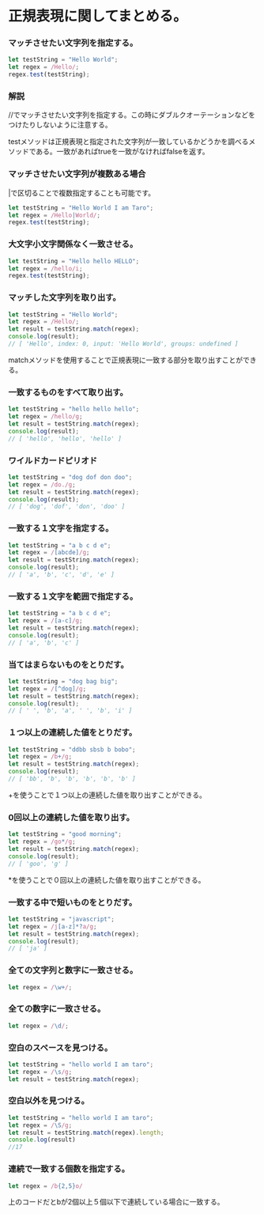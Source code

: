 # 正規表現に関してまとめる。

### マッチさせたい文字列を指定する。
```javascript
let testString = "Hello World";
let regex = /Hello/;
regex.test(testString);
```
### 解説
//でマッチさせたい文字列を指定する。この時にダブルクオーテーションなどをつけたりしないように注意する。

testメソッドは正規表現と指定された文字列が一致しているかどうかを調べるメソッドである。一致があればtrueを一致がなければfalseを返す。

### マッチさせたい文字列が複数ある場合
|で区切ることで複数指定することも可能です。
```javascript
let testString = "Hello World I am Taro";
let regex = /Hello|World/;
regex.test(testString);
```

### 大文字小文字関係なく一致させる。
```javascript
let testString = "Hello hello HELLO";
let regex = /hello/i;
regex.test(testString);
```

### マッチした文字列を取り出す。
```javascript
let testString = "Hello World";
let regex = /Hello/;
let result = testString.match(regex);
console.log(result);
// [ 'Hello', index: 0, input: 'Hello World', groups: undefined ]
```
matchメソッドを使用することで正規表現に一致する部分を取り出すことができる。

### 一致するものをすべて取り出す。
```javascript
let testString = "hello hello hello";
let regex = /hello/g;
let result = testString.match(regex);
console.log(result);
// [ 'hello', 'hello', 'hello' ]
```

### ワイルドカードピリオド
```javascript
let testString = "dog dof don doo";
let regex = /do./g;
let result = testString.match(regex);
console.log(result);
// [ 'dog', 'dof', 'don', 'doo' ]
```
### 一致する１文字を指定する。
```javascript
let testString = "a b c d e";
let regex = /[abcde]/g;
let result = testString.match(regex);
console.log(result);
// [ 'a', 'b', 'c', 'd', 'e' ]
```
### 一致する１文字を範囲で指定する。
```javascript
let testString = "a b c d e";
let regex = /[a-c]/g;
let result = testString.match(regex);
console.log(result);
// [ 'a', 'b', 'c' ]
```
### 当てはまらないものをとりだす。
```javascript
let testString = "dog bag big";
let regex = /[^dog]/g;
let result = testString.match(regex);
console.log(result);
// [ ' ', 'b', 'a', ' ', 'b', 'i' ]
```

### １つ以上の連続した値をとりだす。
```javascript
let testString = "ddbb sbsb b bobo";
let regex = /b+/g;
let result = testString.match(regex);
console.log(result);
// [ 'bb', 'b', 'b', 'b', 'b', 'b' ]
```
+を使うことで１つ以上の連続した値を取り出すことができる。

### 0回以上の連続した値を取り出す。
```javascript
let testString = "good morning";
let regex = /go*/g;
let result = testString.match(regex);
console.log(result);
// [ 'goo', 'g' ]
``` 
*を使うことで０回以上の連続した値を取り出すことができる。

### 一致する中で短いものをとりだす。
```javascript
let testString = "javascript";
let regex = /j[a-z]*?a/g;
let result = testString.match(regex);
console.log(result);
// [ 'ja' ]
```

### 全ての文字列と数字に一致させる。
```javascript
let regex = /\w+/;
```

### 全ての数字に一致させる。
```javascript
let regex = /\d/;
```

### 空白のスペースを見つける。
```javascript
let testString = "hello world I am taro";
let regex = /\s/g;
let result = testString.match(regex);
```

### 空白以外を見つける。
```javascript
let testString = "hello world I am taro";
let regex = /\S/g;
let result = testString.match(regex).length;
console.log(result)
//17
```

### 連続で一致する個数を指定する。
```javascript
let regex = /b{2,5}o/
```
上のコードだとbが2個以上５個以下で連続している場合に一致する。
